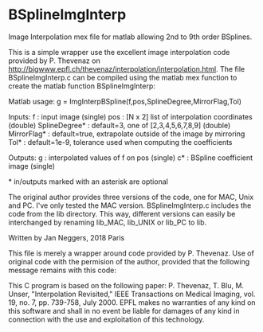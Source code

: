 # BSplineImgInterp
Image Interpolation mex file for matlab allowing 2nd to 9th order BSplines.

This is a simple wrapper use the excellent image interpolation code provided by P. Thevenaz on http://bigwww.epfl.ch/thevenaz/interpolation/interpolation.html. The file BSplineImgInterp.c can be compiled using the matlab mex function to create the matlab function BSplineImgInterp:

  Matlab usage:
  g = ImgInterpBSpline(f,pos,SplineDegree,MirrorFlag,Tol)
 
  Inputs:
  f             : input image (single)
  pos           : [N x 2] list of interpolation coordinates (double)
  SplineDegree* : default=3, one of [2,3,4,5,6,7,8,9] (double)
  MirrorFlag*   : default=true, extrapolate outside of the image by mirroring
  Tol*          : default=1e-9, tolerance used when computing the coefficients
 
  Outputs:
  g            : interpolated values of f on pos (single)
  c*            : BSpline coefficient image (single)
 
  \* in/outputs marked with an asterisk are optional

The original author provides three versions of the code, one for MAC, Unix and PC. I've only tested the MAC version. BSplineImgInterp.c includes the code from the lib directory. This way, different versions can easily be interchanged by renaming lib_MAC, lib_UNIX or lib_PC to lib.

 
 Written by Jan Neggers, 2018 Paris

 This file is merely a wrapper around code provided by P. Thevenaz. Use of original code with the permision of the author, provided that the following message remains with this code:

 This C program is based on the following paper:
        P. Thevenaz, T. Blu, M. Unser, "Interpolation Revisited,"
        IEEE Transactions on Medical Imaging,
        vol. 19, no. 7, pp. 739-758, July 2000.
 EPFL makes no warranties of any kind on this software and shall in no event
 be liable for damages of any kind in connection with the use and
 exploitation of this technology.
 
